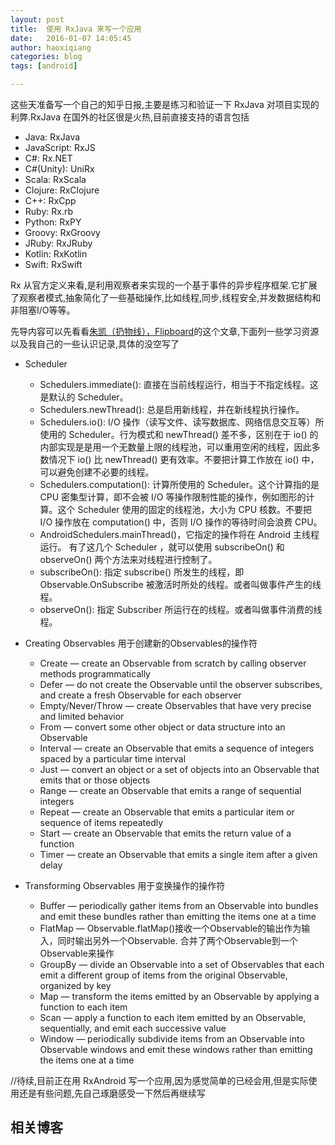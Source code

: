 ```yaml
---
layout: post
title:  使用 RxJava 来写一个应用
date:   2016-01-07 14:05:45
author: haoxiqiang
categories: blog
tags: [android]

---
```

这些天准备写一个自己的知乎日报,主要是练习和验证一下 RxJava 对项目实现的利弊.RxJava 在国外的社区很是火热,目前直接支持的语言包括

* Java: RxJava
* JavaScript: RxJS
* C#: Rx.NET
* C#(Unity): UniRx
* Scala: RxScala
* Clojure: RxClojure
* C++: RxCpp
* Ruby: Rx.rb
* Python: RxPY
* Groovy: RxGroovy
* JRuby: RxJRuby
* Kotlin: RxKotlin
* Swift: RxSwift

Rx 从官方定义来看,是利用观察者来实现的一个基于事件的异步程序框架.它扩展了观察者模式,抽象简化了一些基础操作,比如线程,同步,线程安全,并发数据结构和非阻塞I/O等等。

<!-- more -->
先导内容可以先看看[朱凯（扔物线），Flipboard](http://gank.io/post/560e15be2dca930e00da1083#toc_1)的这个文章,下面列一些学习资源以及我自己的一些认识记录,具体的没空写了

* Scheduler
	* Schedulers.immediate(): 直接在当前线程运行，相当于不指定线程。这是默认的 Scheduler。
	* Schedulers.newThread(): 总是启用新线程，并在新线程执行操作。
	* Schedulers.io(): I/O 操作（读写文件、读写数据库、网络信息交互等）所使用的 Scheduler。行为模式和 newThread() 差不多，区别在于 io() 的内部实现是是用一个无数量上限的线程池，可以重用空闲的线程，因此多数情况下 io() 比 newThread() 更有效率。不要把计算工作放在 io() 中，可以避免创建不必要的线程。
	* Schedulers.computation(): 计算所使用的 Scheduler。这个计算指的是 CPU 密集型计算，即不会被 I/O 等操作限制性能的操作，例如图形的计算。这个 Scheduler 使用的固定的线程池，大小为 CPU 核数。不要把 I/O 操作放在 computation() 中，否则 I/O 操作的等待时间会浪费 CPU。
	*  AndroidSchedulers.mainThread()，它指定的操作将在 Android 主线程运行。
有了这几个 Scheduler ，就可以使用 subscribeOn() 和 observeOn() 两个方法来对线程进行控制了。
	* subscribeOn(): 指定 subscribe() 所发生的线程，即 Observable.OnSubscribe 被激活时所处的线程。或者叫做事件产生的线程。
	* observeOn(): 指定 Subscriber 所运行在的线程。或者叫做事件消费的线程。
	
* Creating Observables 用于创建新的Observables的操作符
	* Create — create an Observable from scratch by calling observer methods programmatically
	* Defer — do not create the Observable until the observer subscribes, and create a fresh Observable for each observer
	* Empty/Never/Throw — create Observables that have very precise and limited behavior
	* From — convert some other object or data structure into an Observable
	* Interval — create an Observable that emits a sequence of integers spaced by a particular time interval
	* Just — convert an object or a set of objects into an Observable that emits that or those objects
	* Range — create an Observable that emits a range of sequential integers
	* Repeat — create an Observable that emits a particular item or sequence of items repeatedly
	* Start — create an Observable that emits the return value of a function
	* Timer — create an Observable that emits a single item after a given delay

* Transforming Observables 用于变换操作的操作符
	* Buffer — periodically gather items from an Observable into bundles and emit these bundles rather than emitting the items one at a time
	* FlatMap — Observable.flatMap()接收一个Observable的输出作为输入，同时输出另外一个Observable. 合并了两个Observable到一个Observable来操作
	* GroupBy — divide an Observable into a set of Observables that each emit a different group of items from the original Observable, organized by key
	* Map — transform the items emitted by an Observable by applying a function to each item
	* Scan — apply a function to each item emitted by an Observable, sequentially, and emit each successive value
	* Window — periodically subdivide items from an Observable into Observable windows and emit these windows rather than emitting the items one at a time
	
//待续,目前正在用 RxAndroid 写一个应用,因为感觉简单的已经会用,但是实际使用还是有些问题,先自己琢磨感受一下然后再继续写
	
## 相关博客

